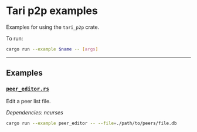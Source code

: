 # Tari p2p examples

Examples for using the `tari_p2p` crate.

To run:

```bash
cargo run --example $name -- [args]
```

---

## Examples

### [`peer_editor.rs`](peer_editor.rs)

Edit a peer list file.

*Dependencies: ncurses*

```bash
cargo run --example peer_editor -- --file=./path/to/peers/file.db
```
